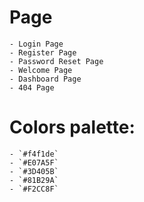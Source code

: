 # Page
    - Login Page
    - Register Page
    - Password Reset Page
    - Welcome Page
    - Dashboard Page
    - 404 Page


# Colors palette:
    - `#f4f1de`
    - `#E07A5F`
    - `#3D405B`
    - `#81B29A`
    - `#F2CC8F`